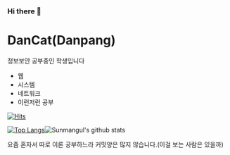 ### Hi there 👋
# DanCat(Danpang)

정보보안 공부중인 학생입니다
  - 웹
  - 시스템
  - 네트워크
  - 이런저런 공부
  
[![Hits](https://hits.seeyoufarm.com/api/count/incr/badge.svg?url=https%3A%2F%2Fgithub.com%2Fsunmangul&count_bg=%23FABAFF&title_bg=%23FABAFF&icon=jetbrains.svg&icon_color=%23000000&title=DanCat&edge_flat=true)](https://hits.seeyoufarm.com)

[![Top Langs](https://github-readme-stats.vercel.app/api/top-langs/?username=Sunmangul&layout=compact)](https://github.com/anuraghazra/github-readme-stats)![Sunmangul's github stats](https://github-readme-stats.vercel.app/api?username=Sunmangul&show_icons=true)
<!--
**sunmangul/sunmangul** is a ✨ _special_ ✨ repository because its `README.md` (this file) appears on your GitHub profile.

Here are some ideas to get you started:

- 🔭 I’m currently working on ...
- 🌱 I’m currently learning ...
- 👯 I’m looking to collaborate on ...
- 🤔 I’m looking for help with ...
- 💬 Ask me about ...
- 📫 How to reach me: ...
- 😄 Pronouns: ...
- ⚡ Fun fact: ...
-->
요즘 혼자서 따로 이론 공부하느라 커밋양은 많지 않습니다.(이걸 보는 사람은 있을까)
